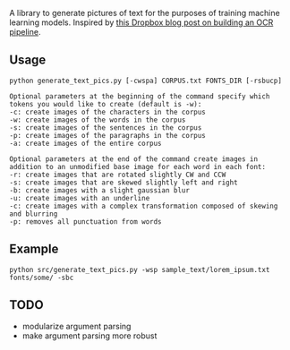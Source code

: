 A library to generate pictures of text for the purposes of training machine learning models. Inspired by [this Dropbox blog post on building an OCR pipeline](https://blogs.dropbox.com/tech/2017/04/creating-a-modern-ocr-pipeline-using-computer-vision-and-deep-learning/).

## Usage
```
python generate_text_pics.py [-cwspa] CORPUS.txt FONTS_DIR [-rsbucp]

Optional parameters at the beginning of the command specify which tokens you would like to create (default is -w):
-c: create images of the characters in the corpus
-w: create images of the words in the corpus
-s: create images of the sentences in the corpus
-p: create images of the paragraphs in the corpus
-a: create images of the entire corpus

Optional parameters at the end of the command create images in addition to an unmodified base image for each word in each font:
-r: create images that are rotated slightly CW and CCW
-s: create images that are skewed slightly left and right
-b: create images with a slight gaussian blur
-u: create images with an underline
-c: create images with a complex transformation composed of skewing and blurring
-p: removes all punctuation from words
```

## Example
```
python src/generate_text_pics.py -wsp sample_text/lorem_ipsum.txt fonts/some/ -sbc
```

## TODO
* modularize argument parsing
* make argument parsing more robust

